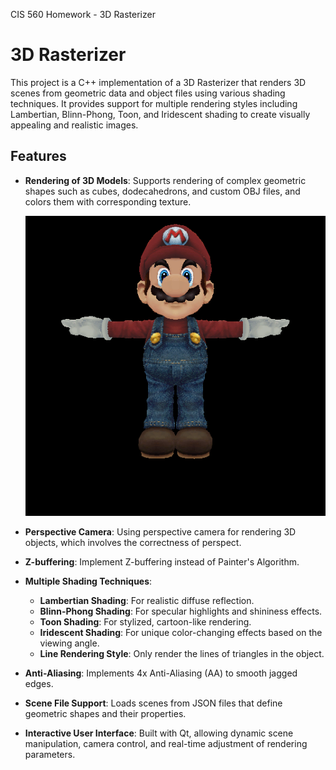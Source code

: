 CIS 560 Homework - 3D Rasterizer

# 3D Rasterizer

This project is a C++ implementation of a 3D Rasterizer that renders 3D scenes from geometric data and object files using various shading techniques. It provides support for multiple rendering styles including Lambertian, Blinn-Phong, Toon, and Iridescent shading to create visually appealing and realistic images.

## Features

- **Rendering of 3D Models**: Supports rendering of complex geometric shapes such as cubes, dodecahedrons, and custom OBJ files, and colors them with corresponding texture.
  
  ![3D wahoo](3d_rasterizer_results/3D_wahoo%20(no%20Lambertian%20shading).bmp)
  
- **Perspective Camera**: Using perspective camera for rendering 3D objects, which involves the correctness of perspect.
- **Z-buffering**: Implement Z-buffering instead of Painter's Algorithm.
- **Multiple Shading Techniques**:
  - **Lambertian Shading**: For realistic diffuse reflection.
  - **Blinn-Phong Shading**: For specular highlights and shininess effects.
  - **Toon Shading**: For stylized, cartoon-like rendering.
  - **Iridescent Shading**: For unique color-changing effects based on the viewing angle.
  - **Line Rendering Style**: Only render the lines of triangles in the object.
- **Anti-Aliasing**: Implements 4x Anti-Aliasing (AA) to smooth jagged edges.
- **Scene File Support**: Loads scenes from JSON files that define geometric shapes and their properties.
- **Interactive User Interface**: Built with Qt, allowing dynamic scene manipulation, camera control, and real-time adjustment of rendering parameters.

